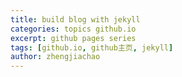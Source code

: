 ```yaml
---
title: build blog with jekyll
categories: topics github.io
excerpt: github pages series
tags: [github.io, github主页, jekyll]
author: zhengjiachao
---
```


